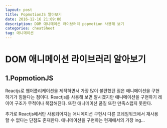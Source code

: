 ```yaml
---
layout: post
title: PopmotionJS 알아보기
date: 2016-12-16 21:09:00
description: DOM 애니메이션 라이브러리 popmotion 사용해 보기
categories: cheatSheet
tag: 애니메이션
---
```

# DOM 애니메이션 라이브러리 알아보기
## 1.PopmotionJS

Reactjs로 웹어플리케이션을 제작하면서 가장 많이 불편했던 점은 애니메이션을 구현하기가 힘들다는 점이다.
Reactjs를 사용해 보면 알시겠지만 애니메이션을 구현하기 레이어 구조가 무척이나 복잡해진다.
또한 애니메이션 품질 또한 만족스럽지 못한다.

추가로 Reactjs에서만 사용되어지는 애니메이션 구현시 다른 프레임워크에서 재사용 할 수 없다는 단점도 존재한다.
애니메이션을 구현하는 현재에서의 가장 ing...
